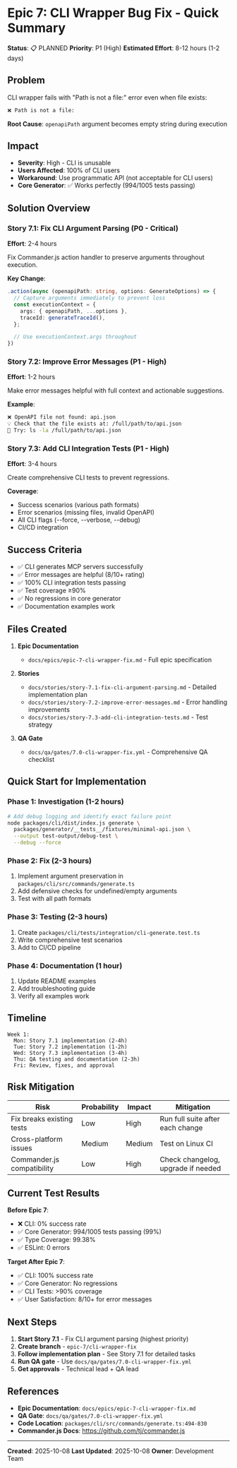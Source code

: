 # Epic 7: CLI Wrapper Bug Fix - Quick Summary

**Status**: 📋 PLANNED
**Priority**: P1 (High)
**Estimated Effort**: 8-12 hours (1-2 days)

## Problem

CLI wrapper fails with "Path is not a file:" error even when file exists:

```bash
❌ Path is not a file:
```

**Root Cause**: `openapiPath` argument becomes empty string during execution

## Impact

- **Severity**: High - CLI is unusable
- **Users Affected**: 100% of CLI users
- **Workaround**: Use programmatic API (not acceptable for CLI users)
- **Core Generator**: ✅ Works perfectly (994/1005 tests passing)

## Solution Overview

### Story 7.1: Fix CLI Argument Parsing (P0 - Critical)
**Effort**: 2-4 hours

Fix Commander.js action handler to preserve arguments throughout execution.

**Key Change**:
```typescript
.action(async (openapiPath: string, options: GenerateOptions) => {
  // Capture arguments immediately to prevent loss
  const executionContext = {
    args: { openapiPath, ...options },
    traceId: generateTraceId(),
  };

  // Use executionContext.args throughout
})
```

### Story 7.2: Improve Error Messages (P1 - High)
**Effort**: 1-2 hours

Make error messages helpful with full context and actionable suggestions.

**Example**:
```bash
❌ OpenAPI file not found: api.json
💡 Check that the file exists at: /full/path/to/api.json
🔧 Try: ls -la /full/path/to/api.json
```

### Story 7.3: Add CLI Integration Tests (P1 - High)
**Effort**: 3-4 hours

Create comprehensive CLI tests to prevent regressions.

**Coverage**:
- Success scenarios (various path formats)
- Error scenarios (missing files, invalid OpenAPI)
- All CLI flags (--force, --verbose, --debug)
- CI/CD integration

## Success Criteria

- ✅ CLI generates MCP servers successfully
- ✅ Error messages are helpful (8/10+ rating)
- ✅ 100% CLI integration tests passing
- ✅ Test coverage ≥90%
- ✅ No regressions in core generator
- ✅ Documentation examples work

## Files Created

1. **Epic Documentation**
   - `docs/epics/epic-7-cli-wrapper-fix.md` - Full epic specification

2. **Stories**
   - `docs/stories/story-7.1-fix-cli-argument-parsing.md` - Detailed implementation plan
   - `docs/stories/story-7.2-improve-error-messages.md` - Error handling improvements
   - `docs/stories/story-7.3-add-cli-integration-tests.md` - Test strategy

3. **QA Gate**
   - `docs/qa/gates/7.0-cli-wrapper-fix.yml` - Comprehensive QA checklist

## Quick Start for Implementation

### Phase 1: Investigation (1-2 hours)
```bash
# Add debug logging and identify exact failure point
node packages/cli/dist/index.js generate \
  packages/generator/__tests__/fixtures/minimal-api.json \
  --output test-output/debug-test \
  --debug --force
```

### Phase 2: Fix (2-3 hours)
1. Implement argument preservation in `packages/cli/src/commands/generate.ts`
2. Add defensive checks for undefined/empty arguments
3. Test with all path formats

### Phase 3: Testing (2-3 hours)
1. Create `packages/cli/tests/integration/cli-generate.test.ts`
2. Write comprehensive test scenarios
3. Add to CI/CD pipeline

### Phase 4: Documentation (1 hour)
1. Update README examples
2. Add troubleshooting guide
3. Verify all examples work

## Timeline

```
Week 1:
  Mon: Story 7.1 implementation (2-4h)
  Tue: Story 7.2 implementation (1-2h)
  Wed: Story 7.3 implementation (3-4h)
  Thu: QA testing and documentation (2-3h)
  Fri: Review, fixes, and approval
```

## Risk Mitigation

| Risk | Probability | Impact | Mitigation |
|------|-------------|--------|------------|
| Fix breaks existing tests | Low | High | Run full suite after each change |
| Cross-platform issues | Medium | Medium | Test on Linux CI |
| Commander.js compatibility | Low | High | Check changelog, upgrade if needed |

## Current Test Results

**Before Epic 7**:
- ❌ CLI: 0% success rate
- ✅ Core Generator: 994/1005 tests passing (99%)
- ✅ Type Coverage: 99.38%
- ✅ ESLint: 0 errors

**Target After Epic 7**:
- ✅ CLI: 100% success rate
- ✅ Core Generator: No regressions
- ✅ CLI Tests: >90% coverage
- ✅ User Satisfaction: 8/10+ for error messages

## Next Steps

1. **Start Story 7.1** - Fix CLI argument parsing (highest priority)
2. **Create branch** - `epic-7/cli-wrapper-fix`
3. **Follow implementation plan** - See Story 7.1 for detailed tasks
4. **Run QA gate** - Use `docs/qa/gates/7.0-cli-wrapper-fix.yml`
5. **Get approvals** - Technical lead + QA lead

## References

- **Epic Documentation**: `docs/epics/epic-7-cli-wrapper-fix.md`
- **QA Gate**: `docs/qa/gates/7.0-cli-wrapper-fix.yml`
- **Code Location**: `packages/cli/src/commands/generate.ts:494-830`
- **Commander.js Docs**: https://github.com/tj/commander.js

---

**Created**: 2025-10-08
**Last Updated**: 2025-10-08
**Owner**: Development Team
